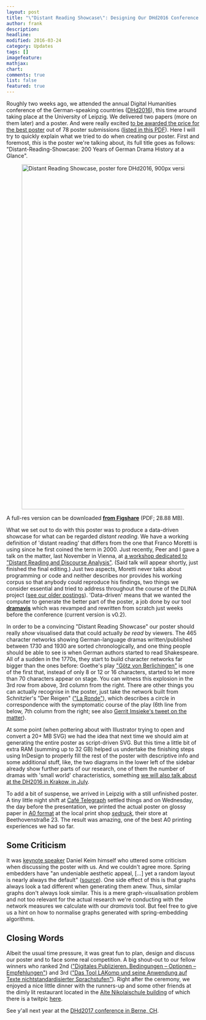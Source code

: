 ```yaml
---
layout: post
title: "\"Distant Reading Showcase\": Designing Our DHd2016 Conference Poster"
author: frank
description: 
headline: 
modified: 2016-03-24
category: Updates
tags: []
imagefeature: 
mathjax: 
chart: 
comments: true
list: false
featured: true
---
```

Roughly two weeks ago, we attended the annual Digital Humanities conference of the German-speaking countries ([DHd2016](http://www.dhd2016.de/)), this time around taking place at the University of Leipzig. We delivered two papers (more on them later) and a poster. And were really excited [to be awarded the price for the best poster](http://www.dig-hum.de/gewinner-des-posterawards-2016) out of 78 poster submissions ([listed in this PDF](http://dhd2016.de/sites/default/files/dhd2016/files/PosterAward_Leipzig_2016.pdf)). Here I will try to quickly explain what we tried to do when creating our poster. First and foremost, *this* is the poster we're talking about, its full title goes as follows: "Distant-Reading-Showcase: 200 Years of German Drama History at a Glance".

<figure>
  <img src="{{ site.url }}/images/distant-reading-showcase-poster-dhd2016-leipzig-900px.jpg" alt="Distant Reading Showcase, poster fore DHd2016, 900px version" style="width:900px">
</figure>

A full-res version can be downloaded **[from Figshare](https://dx.doi.org/10.6084/m9.figshare.3101203.v1)** (PDF; 28.88 MB).

What we set out to do with this poster was to produce a data-driven showcase for what can be regarded *distant reading*. We have a working definition of 'distant reading' that differs from the one that Franco Moretti is using since he first coined the term in 2000. Just recently, Peer and I gave a talk on the matter, last November in Vienna, at [a workshop dedicated to "Distant Reading and Discourse Analysis"](http://www.iwk.ac.at/events/distant-reading-und-diskursanalyse). (Said talk will appear shortly, just finished the final editing.) Just two aspects, Moretti never talks about programming or code and neither describes nor provides his working corpus so that anybody could reproduce his findings, two things we consider essential and tried to address throughout the course of the DLINA project ([see our older postings](/recent/)). 'Data-driven' means that we wanted the computer to generate the better part of the poster, a job done by our tool **[dramavis](https://github.com/lehkost/dramavis)** which was revamped and rewritten from scratch just weeks before the conference (current version is v0.2).

In order to be a convincing "Distant Reading Showcase" our poster should really *show* visualised data that could actually *be read* by viewers. The 465 character networks showing German-language dramas written/published between 1730 and 1930 are sorted chronologically, and one thing people should be able to see is when German authors started to read Shakespeare. All of a sudden  in the 1770s, they start to build character networks far bigger than the ones before: Goethe's play ["Götz von Berlichingen"](https://en.wikipedia.org/wiki/G%C3%B6tz_von_Berlichingen_(Goethe)) is one of the first that, instead of only 8 or 12 or 16 characters, started to let more than 70 characters appear on stage. You can witness this explosion in the 3rd row from above, 3rd column from the right. There are other things you can actually recognise in the poster, just take the network built from Schnitzler's "Der Reigen" (["La Ronde"](https://en.wikipedia.org/wiki/La_Ronde_(play))), which describes a circle in correspondence with the symptomatic course of the play (6th line from below, 7th column from the right; see also [Gerrit Imsieke's tweet on the matter](https://twitter.com/gimsieke/status/707855735070322688)).

At some point (when pottering about with Illustrator trying to open and convert a 20+ MB SVG) we had the idea that next time we should aim at generating the entire poster as script-driven SVG. But this time a little bit of extra RAM (summing up to 32 GB) helped us undertake the finishing steps using InDesign to properly fill the rest of the poster with descriptive info and some additional stuff, like, the two diagrams in the lower left of the sidebar already show further parts of our research, one of them the number of dramas with 'small world' characteristics, something [we will also talk about at the DH2016 in Krakow, in July](https://www.conftool.pro/dh2016/index.php?page=browseSessions&form_session=42).

To add a bit of suspense, we arrived in Leipzig with a still unfinished poster. A tiny little night shift at [Café Telegraph](http://www.cafe-telegraph.de/) settled things and on Wednesday, the day before the presentation, we printed the actual poster on glossy paper in [A0 format](https://en.wikipedia.org/wiki/ISO_216#A_series) at the local print shop [*sedruck*](https://www.sedruck-leipzig.de/), their store at Beethovenstraße 23. The result was amazing, one of the best A0 printing experiences we had so far.

## Some Criticism

It was [keynote speaker](http://www.dhd2016.de/Abschluss) Daniel Keim himself who uttered some criticism when discussing the poster with us. And we couldn't agree more. Spring embedders have "an undeniable aesthetic appeal, [...] yet a random layout is nearly always the default" ([source](http://gdea.informatik.uni-koeln.de/1327/)). One side effect of this is that graphs always look a tad different when generating them anew. Thus, similar graphs don't always look similar. This is a mere graph-visualisation problem and not too relevant for the actual research we're conducting with the network measures we calculate with our *dramavis* tool. But feel free to give us a hint on how to normalise graphs generated with spring-embedding algorithms.

## Closing Words

Albeit the usual time pressure, it was great fun to plan, design and discuss our poster and to face some real competition. A big shout-out to our fellow winners who ranked 2nd (["Digitales Publizieren. Bedingungen – Optionen – Empfehlungen"](https://twitter.com/cutuchiqueno/status/707839351720419328)) and 3rd (["Das Tool LAKomp und seine Anwendung auf Texte nichtstandardisierter Sprachstufen"](https://twitter.com/ARockenberger/status/707584563447513088)). Right after the ceremony, we enjoyed a nice little dinner with the runners-up and some other friends at the dimly lit restaurant located in the [Alte Nikolaischule building](https://de.wikipedia.org/wiki/Alte_Nikolaischule_(Leipzig)) of which there is a twitpic [here](https://twitter.com/peertrilcke/status/707997860386750464).

See y'all next year at the [DHd2017 conference in Berne, CH](http://www.dig-hum.de/dhd-2017).
